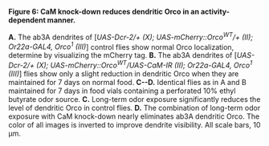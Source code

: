 **Figure 6: CaM knock-down reduces dendritic Orco in an activity-dependent manner.**

**A.** The ab3A dendrites of [_UAS-Dcr-2/+ (X); UAS-mCherry::Orco<sup>WT</sup>/+ (II); Or22a-GAL4, Orco<sup>1</sup> (III)_] control flies show normal Orco localization, determine by visualizing the mCherry tag.
**B.** The ab3A dendrites of [_UAS-Dcr-2/+ (X); UAS-mCherry::Orco<sup>WT</sup>/UAS-CaM-IR (II); Or22a-GAL4, Orco<sup>1</sup> (III)_] flies show only a slight reduction in dendritic Orco when they are maintained for 7 days on normal food.
**C--D.** Identical flies as in A and B maintained for 7 days in food vials containing a perforated 10% ethyl butyrate odor source.
**C.** Long-term odor exposure significantly reduces the level of dendritic Orco in control flies.
**D.** The combination of long-term odor exposure with CaM knock-down nearly eliminates ab3A dendritic Orco.
The color of all images is inverted to improve dendrite visibility.
All scale bars, 10 μm.